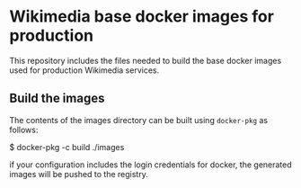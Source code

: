 Wikimedia base docker images for production
===========================================

This repository includes the files needed to build
the base docker images used for production Wikimedia services.

Build the images
----------------

The contents of the images directory can be built using `docker-pkg` as follows:

   $ docker-pkg -c <config-file> build ./images

if your configuration includes the login credentials for docker, the generated
images will  be pushed to the registry.
